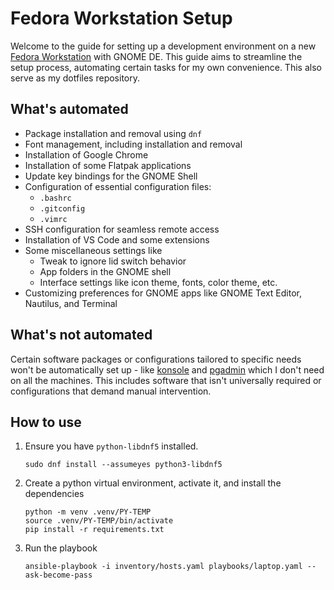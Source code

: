 # Fedora Workstation Setup

Welcome to the guide for setting up a development environment on a new [Fedora Workstation](https://fedoraproject.org/workstation/) with GNOME DE. This guide aims to streamline the setup process, automating certain tasks for my own convenience. This also serve as my dotfiles repository.

## What's automated

- Package installation and removal using `dnf`
- Font management, including installation and removal
- Installation of Google Chrome
- Installation of some Flatpak applications
- Update key bindings for the GNOME Shell
- Configuration of essential configuration files:
  - `.bashrc`
  - `.gitconfig`
  - `.vimrc`
- SSH configuration for seamless remote access
- Installation of VS Code and some extensions
- Some miscellaneous settings like
  - Tweak to ignore lid switch behavior
  - App folders in the GNOME shell
  - Interface settings like icon theme, fonts, color theme, etc.
- Customizing preferences for GNOME apps like GNOME Text Editor, Nautilus, and Terminal

## What's not automated

Certain software packages or configurations tailored to specific needs won't be automatically set up - like [konsole](./konsole/) and [pgadmin](./postgres/) which I don't need on all the machines. This includes software that isn't universally required or configurations that demand manual intervention.

## How to use

1. Ensure you have `python-libdnf5` installed.

   ```shell
   sudo dnf install --assumeyes python3-libdnf5
   ```

1. Create a python virtual environment, activate it, and install the dependencies

   ```shell
   python -m venv .venv/PY-TEMP
   source .venv/PY-TEMP/bin/activate
   pip install -r requirements.txt
   ```

1. Run the playbook

   ```shell
   ansible-playbook -i inventory/hosts.yaml playbooks/laptop.yaml --ask-become-pass
   ```
